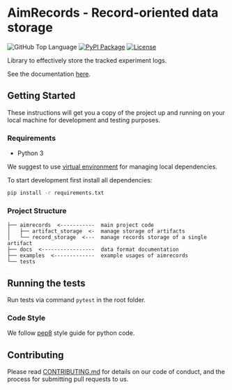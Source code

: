 # AimRecords - Record-oriented data storage

![GitHub Top Language](https://img.shields.io/github/languages/top/aimhubio/aimrecords)
[![PyPI Package](https://img.shields.io/pypi/v/aimrecords?color=yellow)](https://pypi.org/project/aimrecords/)
[![License](https://img.shields.io/badge/License-Apache%202.0-orange.svg)](https://opensource.org/licenses/Apache-2.0)


Library to effectively store the tracked experiment logs.

See the documentation [here](docs/README.md).

## Getting Started

These instructions will get you a copy of the project up and running on your 
local machine for development and testing purposes.

### Requirements

* Python 3

We suggest to use [virtual
environment](https://packaging.python.org/tutorials/installing-packages/#creating-virtual-environments) for managing local dependencies.

To start development first install all dependencies:

```bash
pip install -r requirements.txt
```

### Project Structure

```
├── aimrecords  <-----------  main project code
│   ├── artifact_storage  <-  manage storage of artifacts
│   └── record_storage  <---  manage records storage of a single artifact
├── docs  <-----------------  data format documentation
├── examples  <-------------  example usages of aimrecords
└── tests
```

## Running the tests

Run tests via command `pytest` in the root folder.

### Code Style
We follow [pep8](https://www.python.org/dev/peps/pep-0008/) style guide 
for python code.

## Contributing

Please read [CONTRIBUTING.md](CONTRIBUTING.md) for details on our 
code of conduct, and the process for submitting pull requests to us.

